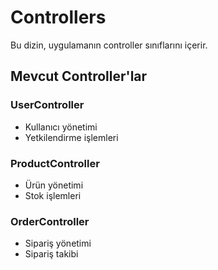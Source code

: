 # Controllers

Bu dizin, uygulamanın controller sınıflarını içerir.

## Mevcut Controller'lar

### UserController
- Kullanıcı yönetimi
- Yetkilendirme işlemleri

### ProductController
- Ürün yönetimi
- Stok işlemleri

### OrderController
- Sipariş yönetimi
- Sipariş takibi